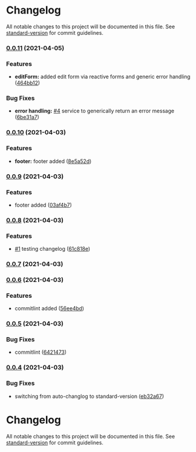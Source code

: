 # Changelog

All notable changes to this project will be documented in this file. See [standard-version](https://github.com/conventional-changelog/standard-version) for commit guidelines.

### [0.0.11](https://github.com/jdnierth/radio-plays/compare/v0.0.10...v0.0.11) (2021-04-05)


### Features

* **editForm:** added edit form via reactive forms and generic error handling ([464bb12](https://github.com/jdnierth/radio-plays/commits/464bb12b0764abdb29afe9850c5aac80fa4320b3))


### Bug Fixes

* **error handling:** [#4](https://github.com/jdnierth/radio-plays/issues/4) service to generically return an error message ([6be31a7](https://github.com/jdnierth/radio-plays/commits/6be31a7b26d1ac4d9384389c9ff194c561fa9f2a))

### [0.0.10](https://github.com/jdnierth/radio-plays/compare/v0.0.9...v0.0.10) (2021-04-03)


### Features

* **footer:** footer added ([8e5a52d](https://github.com/jdnierth/radio-plays/commits/8e5a52d5b3fb99e7c195a4963580e8bb8e0ada30))

### [0.0.9](https://github.com/jdnierth/radio-plays/compare/v0.0.8...v0.0.9) (2021-04-03)


### Features

* footer added ([03af4b7](https://github.com/jdnierth/radio-plays/commits/03af4b7a4301933ee56f7394f96009bb68122973))

### [0.0.8](https://github.com/jdnierth/radio-plays/compare/v0.0.7...v0.0.8) (2021-04-03)


### Features

* [#1](https://github.com/jdnierth/radio-plays/issues/1) testing changelog ([61c818e](https://github.com/jdnierth/radio-plays/commits/61c818e5de5f74eec6658a1540307b2d3167fe0c))

### [0.0.7](https://github.com/jdnierth/radio-plays/compare/v0.0.6...v0.0.7) (2021-04-03)

### [0.0.6](https://github.com/jdnierth/radio-plays/compare/v0.0.5...v0.0.6) (2021-04-03)


### Features

* commitlint added ([56ee4bd](https://github.com/jdnierth/radio-plays/commits/56ee4bd85541be114ffae8eaa9b1c8fac965cf54))

### [0.0.5](https://github.com/jdnierth/radio-plays/compare/v0.0.4...v0.0.5) (2021-04-03)


### Bug Fixes

* commitlint ([6421473](https://github.com/jdnierth/radio-plays/commits/6421473641d1f49bcbc54f8965e700aa4fa8d1d0))

### [0.0.4](https://github.com/jdnierth/radio-plays/compare/v0.0.3...v0.0.4) (2021-04-03)


### Bug Fixes

* switching from auto-changlog to standard-version ([eb32a67](https://github.com/jdnierth/radio-plays/commits/eb32a6789c95e6dad61924affa8dea5ff50c394f))

# Changelog

All notable changes to this project will be documented in this file. See [standard-version](https://github.com/conventional-changelog/standard-version) for commit guidelines.
